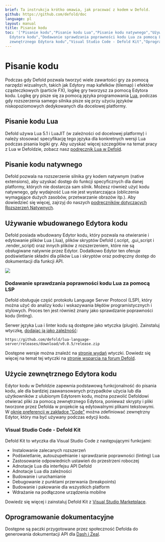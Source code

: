 ```yaml
---
brief: Ta instrukcja krótko omawia, jak pracować z kodem w Defold.
github: https://github.com/defold/doc
language: pl
layout: manual
title: Pisanie kodu
toc: '["Pisanie kodu","Pisanie kodu Lua","Pisanie kodu natywnego","Używanie wbudowanego
  Edytora kodu","Dodawanie sprawdzania poprawności kodu Lua za pomocą LSP","Użycie
  zewnętrznego Edytora kodu","Visual Studio Code - Defold Kit","Oprogramowanie dokumentacyjne"]'
---
```


# Pisanie kodu

Podczas gdy Defold pozwala tworzyć wiele zawartości gry za pomocą narzędzi wizualnych, takich jak Edytory map kafelków (tilemap) i efektów cząsteczkowych (particle FX), logikę gry tworzysz za pomocą Edytora kodu. Logikę gry pisze się za pomocą języka programowania [Lua](https://www.lua.org/), podczas gdy rozszerzenia samego silnika pisze się przy użyciu języków niskopoziomowych dedykowanych dla docelowej platformy.

## Pisanie kodu Lua

Defold używa Lua 5.1 i LuaJIT (w zależności od docelowej platformy) i należy stosować specyfikację tego języka dla konkretnych wersji Lua podczas pisania logiki gry. Aby uzyskać więcej szczegółów na temat pracy z Lua w Defoldzie, zobacz nasz [podręcznik Lua w Defold](/pl/manuals/lua).

## Pisanie kodu natywnego

Defold pozwala na rozszerzenie silnika gry kodem natywnym (native extensions), aby uzyskać dostęp do funkcji specyficznych dla danej platformy, których nie dostarcza sam silnik. Możesz również użyć kodu natywnego, gdy wydajność Lua nie jest wystarczająca (obliczenia wymagające dużych zasobów, przetwarzanie obrazów itp.). Aby dowiedzieć się więcej, zajrzyj do naszych [podręczników dotyczących Rozszerzeń Natywnych](/manuals/extensions/).

## Używanie wbudowanego Edytora kodu

Defold posiada wbudowany Edytor kodu, który pozwala na otwieranie i edytowanie plików Lua (.lua), plików skryptów Defold (.script, .gui_script i .render_script) oraz innych plików z rozszerzeniem, które nie są obsługiwane natywnie przez Edytor. Dodatkowo Edytor ten oferuje podświetlanie składni dla plików Lua i skryptów oraz podręczny dostęp do dokumentacji dla funkcji API.

![](/images/editor/code-editor.png)


### Dodawanie sprawdzania poprawności kodu Lua za pomocą LSP

Defold obsługuje część protokołu Language Server Protocol (LSP), który można użyć do analizy kodu i wskazywania błędów programistycznych i stylowych. Proces ten jest również znany jako sprawdzanie poprawności kodu (linting).

Serwer języka Lua i linter kodu są dostępne jako wtyczka (plugin). Zainstaluj wtyczkę, [dodając ją jako zależność](/pl/manuals/libraries/#setting-up-library-dependencies):

```
https://github.com/defold/lua-language-server/releases/download/v0.0.5/release.zip
```
Dostępne wersje można znaleźć na [stronie wydań](https://github.com/defold/lua-language-server/releases) wtyczki. Dowiedz się więcej na temat tej wtyczki na [stronie wsparcia na forum Defold](https://forum.defold.com/t/linting-in-the-code-editor/72465).


## Użycie zewnętrznego Edytora kodu

Edytor kodu w Defoldzie zapewnia podstawową funkcjonalność do pisania kodu, ale dla bardziej zaawansowanych przypadków użycia lub dla użytkowników z ulubionym Edytorem kodu, można pozwolić Defoldowi otwierać pliki za pomocą zewnętrznego Edytora, ponieważ skrypty i pliki tworzone przez Defolda w projekcie są edytowalnymi plikami tekstowymi. W [oknie preferencji w zakładce "Code"](/pl/manuals/editor-preferences/#code) można zdefiniować zewnętrzny Edytor, który ma być używany podczas edycji kodu.

### Visual Studio Code - Defold Kit

Defold Kit to wtyczka dla Visual Studio Code z następującymi funkcjami:

* Instalowanie zalecanych rozszerzeń
* Podświetlanie, autouzupełnianie i sprawdzanie poprawności (linting) Lua
* Zastosowanie odpowiednich ustawień do przestrzeni roboczej
* Adnotacje Lua dla interfejsu API Defold
* Adnotacje Lua dla zależności
* Budowanie i uruchamianie
* Debugowanie z punktami przerwania (breakpoints)
* Budowanie i pakowanie dla wszystkich platform
* Wdrażanie na podłączone urządzenia mobilne

Dowiedz się więcej i zainstaluj Defold Kit z [Visual Studio Marketplace](https://marketplace.visualstudio.com/items?itemName=astronachos.defold).

## Oprogramowanie dokumentacyjne

Dostępne są paczki przygotowane przez społeczność Defolda do generowania dokumentacji API dla [Dash i Zeal](https://forum.defold.com/t/defold-docset-for-dash/2417).